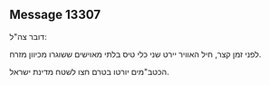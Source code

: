 ## Message 13307

דובר צה"ל:

לפני זמן קצר, חיל האוויר יירט שני כלי טיס בלתי מאוישים ששוגרו מכיוון מזרח.

הכטב"מים יורטו בטרם חצו לשטח מדינת ישראל.

